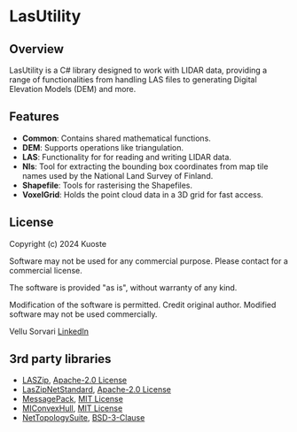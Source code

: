 # LasUtility

## Overview
LasUtility is a C# library designed to work with LIDAR data, providing a range of functionalities from handling LAS files to generating Digital Elevation Models (DEM) and more.

## Features
- **Common**: Contains shared mathematical functions.
- **DEM**: Supports operations like triangulation.
- **LAS**: Functionality for for reading and writing LIDAR data.
- **Nls**: Tool for extracting the bounding box coordinates from map tile names used by the National Land Survey of Finland.
- **Shapefile**: Tools for rasterising the Shapefiles.
- **VoxelGrid**: Holds the point cloud data in a 3D grid for fast access.

## License
Copyright (c) 2024 Kuoste

Software may not be used for any commercial purpose. Please contact for a commercial license.

The software is provided "as is", without warranty of any kind.

Modification of the software is permitted. Credit original author. Modified software may not be used commercially.

Vellu Sorvari [LinkedIn](https://www.linkedin.com/in/vellusorvari/)

## 3rd party libraries
 - [LASZip](https://github.com/LASzip/LASzip), [Apache-2.0 License](http://www.apache.org/licenses/LICENSE-2.0)
 - [LasZipNetStandard](https://github.com/Kuoste/LasZipNetStandard), [Apache-2.0 License](http://www.apache.org/licenses/LICENSE-2.0)
 - [MessagePack](https://github.com/MessagePack-CSharp/MessagePack-CSharp), [MIT License](https://en.wikipedia.org/wiki/MIT_license)
 - [MIConvexHull](https://github.com/DesignEngrLab/MIConvexHull), [MIT License](https://en.wikipedia.org/wiki/MIT_license)
 - [NetTopologySuite](https://github.com/NetTopologySuite/NetTopologySuite), [BSD-3-Clause](https://licenses.nuget.org/BSD-3-Clause)
	


